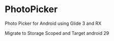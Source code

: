 # PhotoPicker
Photo Picker for Android using Glide 3 and RX

Migrate to Storage Scoped and Target android 29

